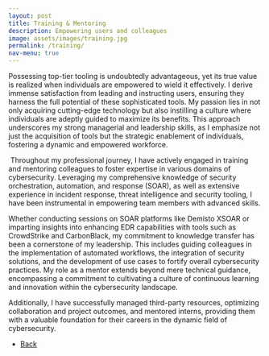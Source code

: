 ```yaml
---
layout: post
title: Training & Mentoring
description: Empowering users and colleagues
image: assets/images/training.jpg
permalink: /training/
nav-menu: true
---
```



Possessing top-tier tooling is undoubtedly advantageous, yet its true value is realized when individuals are empowered to wield it effectively. I derive immense satisfaction from leading and instructing users, ensuring they harness the full potential of these sophisticated tools. My passion lies in not only acquiring cutting-edge technology but also instilling a culture where individuals are adeptly guided to maximize its benefits. This approach underscores my strong managerial and leadership skills, as I emphasize not just the acquisition of tools but the strategic enablement of individuals, fostering a dynamic and empowered workforce.

<span class="image left"><img src="../assets/images/trainingslides.jpg" alt=""/></span> Throughout my professional journey, I have actively engaged in training and mentoring colleagues to foster expertise in various domains of cybersecurity. Leveraging my comprehensive knowledge of security orchestration, automation, and response (SOAR), as well as extensive experience in incident response, threat intelligence and security tooling, I have been instrumental in empowering team members with advanced skills. 

<p> Whether conducting sessions on SOAR platforms like Demisto XSOAR or imparting insights into enhancing EDR capabilities with tools such as CrowdStrike and CarbonBlack, my commitment to knowledge transfer has been a cornerstone of my leadership. This includes guiding colleagues in the implementation of automated workflows, the integration of security solutions, and the development of use cases to fortify overall cybersecurity practices. My role as a mentor extends beyond mere technical guidance, encompassing a commitment to cultivating a culture of continuous learning and innovation within the cybersecurity landscape. </p>

Additionally, I have successfully managed third-party resources, optimizing collaboration and project outcomes, and mentored interns, providing them with a valuable foundation for their careers in the dynamic field of cybersecurity.   

<ul class="actions">
<li><a href="/" class="button next scrolly">Back</a></li>
</ul>
